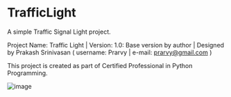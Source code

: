 # TrafficLight
A simple Traffic Signal Light project.

Project Name: Traffic Light | Version: 1.0: Base version by author | Designed by Prakash Srinivasan ( username: Prarvy | e-mail: prarvy@gmail.com )

This project is created as part of Certified Professional in Python Programming.

![image](https://github.com/Prarvy/TrafficLight/assets/134375021/6092ed96-b0d6-462f-8786-ba51f57ca450)
